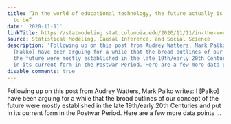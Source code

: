 ```yaml
---
title: “In the world of educational technology, the future actually is what it used
  to be”
date: '2020-11-11'
linkTitle: https://statmodeling.stat.columbia.edu/2020/11/11/in-the-world-of-educational-technology-the-future-actually-is-what-it-used-to-be/
source: Statistical Modeling, Causal Inference, and Social Science
description: 'Following up on this post from Audrey Watters, Mark Palko writes: I
  [Palko] have been arguing for a while that the broad outlines of our concept of
  the future were mostly established in the late 19th/early 20th Centuries and put
  in its current form in the Postwar Period. Here are a few more data points ...'
disable_comments: true
---
```

Following up on this post from Audrey Watters, Mark Palko writes: I [Palko] have been arguing for a while that the broad outlines of our concept of the future were mostly established in the late 19th/early 20th Centuries and put in its current form in the Postwar Period. Here are a few more data points ...
